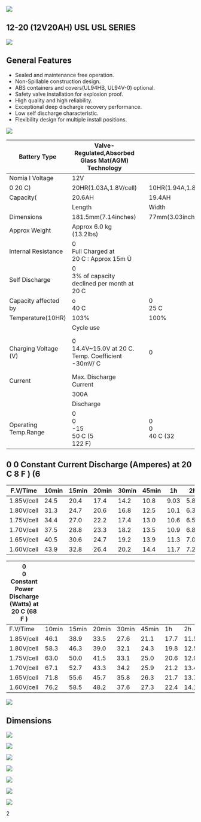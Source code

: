 ![](images/_page_0_Picture_0.jpeg)

## 12-20 (12V20AH) USL **USL SERIES**

![](images/_page_0_Picture_2.jpeg)

## **General Features**

- Sealed and maintenance free operation.
- Non-Spillable construction design.
- ABS containers and covers(UL94HB, UL94V-0) optional.
- Safety valve installation for explosion proof.
- High quality and high reliability.
- Exceptional deep discharge recovery performance.
- Low self discharge characteristic.
- Flexibility design for multiple install positions.

![](images/_page_0_Picture_12.jpeg)

| Battery Type         | Valve-Regulated,Absorbed Glass Mat(AGM) Technology   |  |                    |                                                            |                                    |                     |  |  |  |  |
|----------------------|------------------------------------------------------|--|--------------------|------------------------------------------------------------|------------------------------------|---------------------|--|--|--|--|
| Nomia l Voltage      | 12V                                                  |  |                    |                                                            |                                    |                     |  |  |  |  |
| 0 20 C)              | 20HR(1.03A,1.8V/cell)                                |  | 10HR(1.94A,1.80V)  | 5HR(3.33A,1.75V)                                           |                                    | 1HR(11.7A,1.60V)    |  |  |  |  |
| Capacity(            | 20.6AH                                               |  | 19.4AH             | 16.6AH                                                     |                                    | 11.7AH              |  |  |  |  |
|                      | Length                                               |  | Width              | Height                                                     |                                    | Total Height        |  |  |  |  |
| Dimensions           | 181.5mm(7.14inches)                                  |  | 77mm(3.03inches)   | 167.5mm(6.59inches)                                        |                                    | 167.5mm(6.59inches) |  |  |  |  |
| Approx Weight        | Approx 6.0 kg (13.2lbs)                              |  |                    |                                                            |                                    |                     |  |  |  |  |
| Internal Resistance  | 0<br>Full Charged at<br>20 C : Approx 15m Ù          |  |                    |                                                            |                                    |                     |  |  |  |  |
| Self Discharge       | 0<br>3% of capacity declined per month at<br>20 C    |  |                    |                                                            |                                    |                     |  |  |  |  |
| Capacity affected by | o<br>40 C                                            |  | 0<br>25 C          | 0<br>0 C                                                   |                                    | 0<br>-15 C          |  |  |  |  |
| Temperature(10HR)    | 103%                                                 |  | 100%               | 86%                                                        |                                    | 65%                 |  |  |  |  |
|                      | Cycle use                                            |  |                    | Float use                                                  |                                    |                     |  |  |  |  |
| Charging Voltage (V) | 0<br>14.4V~15.0V at 20 C. Temp. Coefficient -30mV/ C |  | 0                  | 0<br>0<br>13.5V~13.8V at 20 C.Temp. Coefficient (-20mV/ C) |                                    |                     |  |  |  |  |
| Current              | Max. Discharge Current                               |  |                    | Initial Charging Current                                   |                                    |                     |  |  |  |  |
|                      | 300A                                                 |  |                    | Less than 6.0A                                             |                                    |                     |  |  |  |  |
|                      | Discharge                                            |  |                    | Charging                                                   | Storage                            |                     |  |  |  |  |
| Operating Temp.Range | 0<br>0<br>-15<br>50 C (5<br>122 F)                   |  | 0<br>0<br>40 C (32 | 0<br>104 F)                                                | 0<br>0<br>-15<br>40 C (5<br>104 F) |                     |  |  |  |  |

## **0 0 Constant Current Discharge (Amperes) at 20 C 8 F ) (6**

| F.V/Time   | 10min | 15min | 20min | 30min | 45min | 1h   | 2h   | 3h   | 4h   | 5h   | 6h   | 8h   | 10h  | 20h  |
|------------|-------|-------|-------|-------|-------|------|------|------|------|------|------|------|------|------|
| 1.85V/cell | 24.5  | 20.4  | 17.4  | 14.2  | 10.8  | 9.03 | 5.82 | 4.61 | 3.74 | 3.02 | 2.68 | 2.14 | 1.83 | 1.02 |
| 1.80V/cell | 31.3  | 24.7  | 20.6  | 16.8  | 12.5  | 10.1 | 6.36 | 4.97 | 3.99 | 3.24 | 2.88 | 2.28 | 1.94 | 1.03 |
| 1.75V/cell | 34.4  | 27.0  | 22.2  | 17.4  | 13.0  | 10.6 | 6.59 | 5.06 | 4.09 | 3.33 | 2.95 | 2.31 | 1.96 | 1.04 |
| 1.70V/cell | 37.5  | 28.8  | 23.3  | 18.2  | 13.5  | 10.9 | 6.85 | 5.20 | 4.19 | 3.41 | 3.01 | 2.35 | 1.98 | 1.06 |
| 1.65V/cell | 40.5  | 30.6  | 24.7  | 19.2  | 13.9  | 11.3 | 7.04 | 5.42 | 4.33 | 3.51 | 3.08 | 2.38 | 2.02 | 1.07 |
| 1.60V/cell | 43.9  | 32.8  | 26.4  | 20.2  | 14.4  | 11.7 | 7.28 | 5.58 | 4.47 | 3.63 | 3.15 | 2.41 | 2.04 | 1.08 |

| 0<br>0<br>Constant Power Discharge (Watts) at 20 C (68 F ) |       |       |       |       |       |      |      |      |      |      |      |      |      |      |
|------------------------------------------------------------|-------|-------|-------|-------|-------|------|------|------|------|------|------|------|------|------|
| F.V/Time                                                   | 10min | 15min | 20min | 30min | 45min | 1h   | 2h   | 3h   | 4h   | 5h   | 6h   | 8h   | 10h  | 20h  |
| 1.85V/cell                                                 | 46.1  | 38.9  | 33.5  | 27.6  | 21.1  | 17.7 | 11.5 | 9.16 | 7.44 | 6.03 | 5.36 | 4.31 | 3.69 | 2.05 |
| 1.80V/cell                                                 | 58.3  | 46.3  | 39.0  | 32.1  | 24.3  | 19.8 | 12.5 | 9.80 | 7.90 | 6.45 | 5.73 | 4.56 | 3.90 | 2.07 |
| 1.75V/cell                                                 | 63.0  | 50.0  | 41.5  | 33.1  | 25.0  | 20.6 | 12.9 | 9.94 | 8.07 | 6.59 | 5.87 | 4.63 | 3.94 | 2.09 |
| 1.70V/cell                                                 | 67.1  | 52.7  | 43.3  | 34.2  | 25.9  | 21.2 | 13.4 | 10.2 | 8.25 | 6.75 | 5.98 | 4.69 | 3.97 | 2.12 |
| 1.65V/cell                                                 | 71.8  | 55.6  | 45.7  | 35.8  | 26.3  | 21.7 | 13.7 | 10.6 | 8.50 | 6.91 | 6.09 | 4.75 | 4.05 | 2.15 |
| 1.60V/cell                                                 | 76.2  | 58.5  | 48.2  | 37.6  | 27.3  | 22.4 | 14.1 | 10.9 | 8.74 | 7.12 | 6.21 | 4.79 | 4.08 | 2.16 |

![](images/_page_0_Picture_17.jpeg)

## **Dimensions**

![](images/_page_1_Figure_1.jpeg)

![](images/_page_1_Figure_2.jpeg)

![](images/_page_1_Figure_3.jpeg)

![](images/_page_1_Figure_4.jpeg)

![](images/_page_1_Figure_5.jpeg)

![](images/_page_1_Figure_6.jpeg)

![](images/_page_1_Figure_7.jpeg)

2